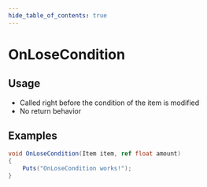 ```yaml
---
hide_table_of_contents: true
---
```


# OnLoseCondition

## Usage

* Called right before the condition of the item is modified
* No return behavior

## Examples

```csharp title=""
void OnLoseCondition(Item item, ref float amount)
{
    Puts("OnLoseCondition works!");
}
```
